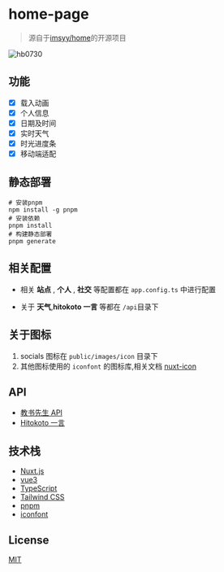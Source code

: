 # home-page
>
> 源自于[imsyy/home](https://github.com/imsyy/home)的开源项目
>

![hb0730](/screenshots/home.png)

## 功能

- [x] 载入动画
- [x] 个人信息
- [x] 日期及时间
- [x] 实时天气
- [x] 时光进度条
- [x] 移动端适配

## 静态部署

```shell
# 安装pnpm
npm install -g pnpm
# 安装依赖
pnpm install
# 构建静态部署
pnpm generate
```

## 相关配置

- 相关 **站点** , **个人** , **社交** 等配置都在 `app.config.ts` 中进行配置

- 关于 **天气**,**hitokoto 一言** 等都在 `/api`目录下

## 关于图标

 1. socials 图标在 `public/images/icon` 目录下
 2. 其他图标使用的 `iconfont` 的图标库,相关文档 [nuxt-icon](https://nuxt.com/modules/icon)

## API

- [教书先生 API](https://api.oioweb.cn/doc/weather/GetWeather)
- [Hitokoto 一言](https://hitokoto.cn/)

## 技术栈

- [Nuxt.js](https://nuxtjs.org/)
- [vue3](https://cn.vuejs.org/)
- [TypeScript](https://www.typescriptlang.org/)
- [Tailwind CSS](https://tailwindcss.com/)
- [pnpm](https://pnpm.io/)
- [iconfont](https://www.iconfont.cn/)

## License

[MIT](https://mit-license.org/)
